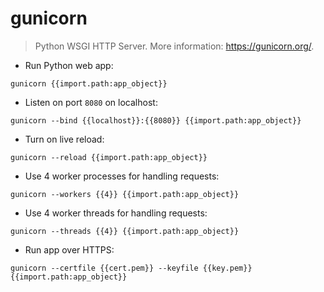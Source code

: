 # gunicorn

> Python WSGI HTTP Server.
> More information: <https://gunicorn.org/>.

- Run Python web app:

`gunicorn {{import.path:app_object}}`

- Listen on port `8080` on localhost:

`gunicorn --bind {{localhost}}:{{8080}} {{import.path:app_object}}`

- Turn on live reload:

`gunicorn --reload {{import.path:app_object}}`

- Use 4 worker processes for handling requests:

`gunicorn --workers {{4}} {{import.path:app_object}}`

- Use 4 worker threads for handling requests:

`gunicorn --threads {{4}} {{import.path:app_object}}`

- Run app over HTTPS:

`gunicorn --certfile {{cert.pem}} --keyfile {{key.pem}} {{import.path:app_object}}`
